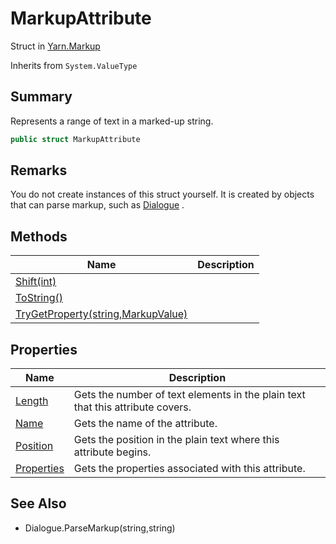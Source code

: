 # MarkupAttribute

Struct in [Yarn.Markup](yarn.markup.md)

Inherits from `System.ValueType`

## Summary

Represents a range of text in a marked-up string.

```csharp
public struct MarkupAttribute
```

## Remarks

You do not create instances of this struct yourself. It is created by objects that can parse markup, such as [Dialogue](yarn.dialogue.md) .

## Methods

| Name                                                                                | Description |
| ----------------------------------------------------------------------------------- | ----------- |
| [Shift(int)](yarn.markup.markupattribute.shift.md)                                  |             |
| [ToString()](yarn.markup.markupattribute.tostring.md)                               |             |
| [TryGetProperty(string,MarkupValue)](yarn.markup.markupattribute.trygetproperty.md) |             |

## Properties

| Name                                                    | Description                                                                    |
| ------------------------------------------------------- | ------------------------------------------------------------------------------ |
| [Length](yarn.markup.markupattribute.length.md)         | Gets the number of text elements in the plain text that this attribute covers. |
| [Name](yarn.markup.markupattribute.name.md)             | Gets the name of the attribute.                                                |
| [Position](yarn.markup.markupattribute.position.md)     | Gets the position in the plain text where this attribute begins.               |
| [Properties](yarn.markup.markupattribute.properties.md) | Gets the properties associated with this attribute.                            |

## See Also

* Dialogue.ParseMarkup(string,string)
